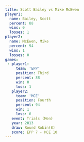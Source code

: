 ```yaml
---
title: Scott Bailey vs Mike McEwen
player1:             
  name: Bailey, Scott
  percent: 88        
  wins: 0            
  losses: 1          
player2:             
  name: McEwen, Mike 
  percent: 94        
  wins: 1            
  losses: 0          
games:
 - player1:         
     team: 'EPP'    
     position: Third
     percent: 88    
     win: 0         
     loss: 1        
   player2:          
     team: 'MCE'     
     position: Fourth
     percent: 94     
     win: 1          
     loss: 0         
   event: Trials (Men)  
   year: 2013           
   draw: Round Robin(8) 
   score: EPP 7 - MCE 10
---
```

